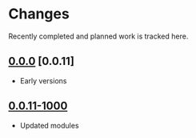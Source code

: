 # Changes
Recently completed and planned work is tracked here.

## [0.0.0](.) [0.0.11]
- Early versions

## [0.0.11-1000](.)
- Updated modules
